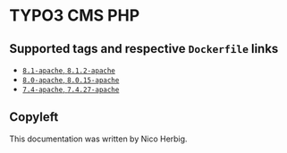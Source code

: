 # TYPO3 CMS PHP

## Supported tags and respective `Dockerfile` links

 * [`8.1-apache`, `8.1.2-apache`](https://github.com/nicoherbigio/docker-typo3-cms-php/blob/master/8.1/debian/apache/default/Dockerfile)
 * [`8.0-apache`, `8.0.15-apache`](https://github.com/nicoherbigio/docker-typo3-cms-php/blob/master/8.0/debian/apache/default/Dockerfile)
 * [`7.4-apache`, `7.4.27-apache`](https://github.com/nicoherbigio/docker-typo3-cms-php/blob/master/7.4/debian/apache/default/Dockerfile)

## Copyleft

This documentation was written by Nico Herbig.

